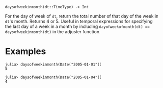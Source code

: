 ```
daysofweekinmonth(dt::TimeType) -> Int
```

For the day of week of `dt`, return the total number of that day of the week in `dt`'s month. Returns 4 or 5. Useful in temporal expressions for specifying the last day of a week in a month by including `dayofweekofmonth(dt) == daysofweekinmonth(dt)` in the adjuster function.

# Examples

```jldoctest
julia> daysofweekinmonth(Date("2005-01-01"))
5

julia> daysofweekinmonth(Date("2005-01-04"))
4
```
